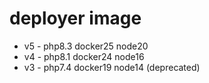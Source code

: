 # deployer image

- v5 - php8.3 docker25 node20
- v4 - php8.1 docker24 node16
- v3 - php7.4 docker19 node14 (deprecated)
